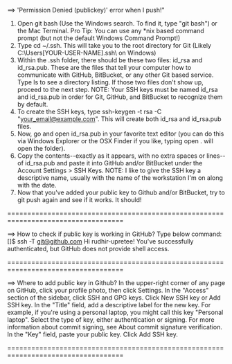 ==> 'Permission Denied (publickey)' error when I push!"

1. Open git bash (Use the Windows search. To find it, type "git bash") or the Mac Terminal. Pro Tip: You can use any *nix based command prompt (but not the default Windows Command Prompt!)
2. Type cd ~/.ssh. This will take you to the root directory for Git (Likely C:\Users\[YOUR-USER-NAME]\.ssh\ on Windows)
3. Within the .ssh folder, there should be these two files: id_rsa and id_rsa.pub. These are the files that tell your computer how to communicate with GitHub, BitBucket, or any other Git based service. Type ls to see a directory listing. If those two files don't show up, proceed to the next step. NOTE: Your SSH keys must be named id_rsa and id_rsa.pub in order for Git, GitHub, and BitBucket to recognize them by default.
4. To create the SSH keys, type ssh-keygen -t rsa -C "your_email@example.com". This will create both id_rsa and id_rsa.pub files.
5. Now, go and open id_rsa.pub in your favorite text editor (you can do this via Windows Explorer or the OSX Finder if you like, typing open . will open the folder).
6. Copy the contents--exactly as it appears, with no extra spaces or lines--of id_rsa.pub and paste it into GitHub and/or BitBucket under the Account Settings > SSH Keys. NOTE: I like to give the SSH key a descriptive name, usually with the name of the workstation I'm on along with the date.
7. Now that you've added your public key to Github and/or BitBucket, try to git push again and see if it works. It should!
   
===================================================================================

==> How to check if public key is working in GitHub? Type below command:
[]$ ssh -T git@github.com
Hi rudhir-upretee! You've successfully authenticated, but GitHub does not provide shell access.

===================================================================================

==> Where to add public key in Github?
In the upper-right corner of any page on GitHub, click your profile photo, then click  Settings.
In the "Access" section of the sidebar, click  SSH and GPG keys.
Click New SSH key or Add SSH key.
In the "Title" field, add a descriptive label for the new key. For example, if you're using a personal laptop, you might call this key "Personal laptop".
Select the type of key, either authentication or signing. For more information about commit signing, see About commit signature verification.
In the "Key" field, paste your public key.
Click Add SSH key.

===================================================================================

